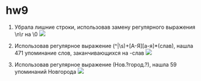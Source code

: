 # hw9
1. Убрала лишние строки, использовав замену регулярного выражения \n\r на \0 
![](https://d.radikal.ru/d18/1806/ee/7a5dfd83973c.png)

2. Использовав регулярное выражение (^|\s)+[А-Я][а-я]*(слав), нашла 471 упоминание слов, заканчивающихся на -слав
![](https://c.radikal.ru/c19/1806/1d/2e08cc96fa75.png)

3. Использовав регулярное выражение (Нов.?город.?), нашла 59 упоминаний Новгорода 
![](https://c.radikal.ru/c06/1806/b7/89dd90a56953.png)
